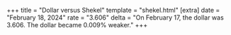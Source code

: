 +++
title = "Dollar versus Shekel"
template = "shekel.html"
[extra]
date = "February 18, 2024"
rate = "3.606"
delta = "On February 17, the dollar was 3.606. The dollar became 0.009% weaker."
+++

